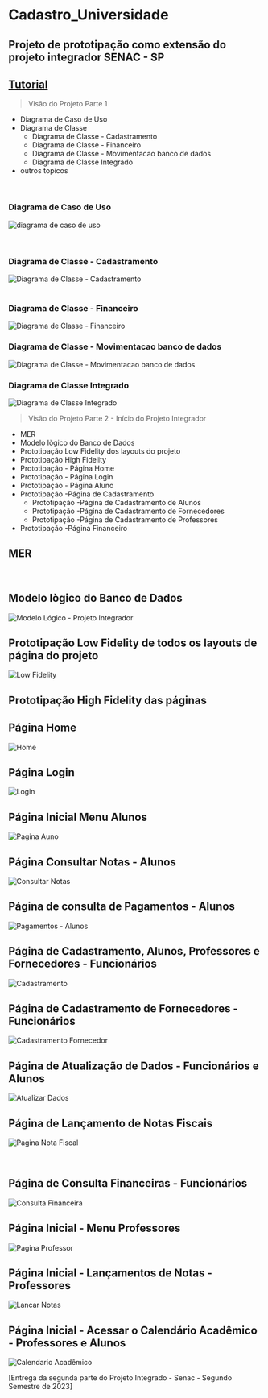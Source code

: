 # Cadastro_Universidade
## Projeto de prototipação como extensão do projeto integrador SENAC - SP
## <ins>[Tutorial](https://github.com/devxxx-dias/Cadastro_Universidade/blob/main/tutorial.md)</ins>
>Visão do Projeto Parte 1

- Diagrama de Caso de Uso
- Diagrama de Classe
  - Diagrama de Classe - Cadastramento
  - Diagrama de Classe - Financeiro
  - Diagrama de Classe - Movimentacao banco de dados
  - Diagrama de Classe Integrado
- outros topicos

&nbsp;
&nbsp;

### Diagrama de Caso de Uso
![diagrama de caso de uso](https://github.com/devxxx-dias/Cadastro_Universidade/assets/104696883/5b1a9696-1baf-4ea1-95ce-4148118e7f4f)

&nbsp;
&nbsp;

### Diagrama de Classe - Cadastramento
![Diagrama de Classe - Cadastramento](https://github.com/devxxx-dias/Cadastro_Universidade/assets/104696883/070dca46-bd43-4dd7-a10a-d628b28beddf)
&nbsp;  
&nbsp;

### Diagrama de Classe - Financeiro
![Diagrama de Classe - Financeiro](https://github.com/devxxx-dias/Cadastro_Universidade/assets/104696883/85a4cd76-da25-48a7-856a-bbe27fc0ee4b)
&nbsp;
&nbsp;

### Diagrama de Classe - Movimentacao banco de dados
![Diagrama de Classe - Movimentacao banco de dados](https://github.com/devxxx-dias/Cadastro_Universidade/assets/104696883/2cf87e2b-97b5-4058-b15d-cd3e77d7bd1e)
&nbsp;
&nbsp;

### Diagrama de Classe Integrado
![Diagrama de Classe Integrado](https://github.com/devxxx-dias/Cadastro_Universidade/assets/104696883/9c71b85f-fca9-4f75-a706-bd589754f4da)
&nbsp;
&nbsp;

>Visão do Projeto Parte 2 - Início do Projeto Integrador
&nbsp;
&nbsp;

- MER
- Modelo lògico do Banco de Dados
- Prototipação Low Fidelity dos layouts do projeto
- Prototipação High Fidelity
- Prototipação - Página Home
- Prototipação - Página Login
- Prototipação - Página Aluno
- Prototipação -Página de Cadastramento
  - Prototipação -Página de Cadastramento de Alunos
  - Prototipação -Página de Cadastramento de Fornecedores
  - Prototipação -Página de Cadastramento de Professores
- Prototipação -Página Financeiro
&nbsp;
&nbsp;

## MER

&nbsp;
&nbsp;

## Modelo lògico do Banco de Dados
![Modelo Lógico - Projeto Integrador](https://github.com/devxxx-dias/Cadastro_Universidade/assets/104696883/5c4159ff-8772-4427-97a6-61fba6f372af)
&nbsp;
&nbsp;

## Prototipação Low Fidelity de todos os layouts de página do projeto
![Low Fidelity](https://github.com/devxxx-dias/Cadastro_Universidade/assets/104696883/ac33253e-ccf7-488d-bcf8-f3b8a2f03273)
&nbsp;
&nbsp;

## Prototipação High Fidelity das páginas

## Página Home
![Home](https://github.com/devxxx-dias/Cadastro_Universidade/assets/104696883/0eb7e2d5-f43e-4206-b0f1-6d6062ea9bd7)
&nbsp;
&nbsp;

## Página Login
![Login](https://github.com/devxxx-dias/Cadastro_Universidade/assets/104696883/821f1334-73a9-47da-be7a-ee2b817af101)
&nbsp;
&nbsp;

## Página Inicial Menu Alunos
![Pagina Auno](https://github.com/devxxx-dias/Cadastro_Universidade/assets/104696883/e0b96ab3-1874-4b06-a0e1-a8dadd81d3c3)
&nbsp;
&nbsp;

## Página Consultar Notas - Alunos
![Consultar Notas](https://github.com/devxxx-dias/Cadastro_Universidade/assets/104696883/e69561d0-810f-4655-a523-4fd8ee6135ff)
&nbsp;
&nbsp;

## Página de consulta de Pagamentos - Alunos
![Pagamentos - Alunos](https://github.com/devxxx-dias/Cadastro_Universidade/assets/104696883/9b6a6d2b-7838-4776-9f04-b597cfbe177c)
&nbsp;
&nbsp;

## Página de Cadastramento, Alunos, Professores e Fornecedores - Funcionários
![Cadastramento](https://github.com/devxxx-dias/Cadastro_Universidade/assets/104696883/49030696-9ba3-4f7e-8653-0ec2b04d26b9)
&nbsp;
&nbsp;

## Página de Cadastramento de Fornecedores - Funcionários
![Cadastramento Fornecedor](https://github.com/devxxx-dias/Cadastro_Universidade/assets/104696883/5a4c5eb0-9188-4e49-aa9c-afeaa064fc72)
&nbsp;
&nbsp;

## Página de Atualização de Dados - Funcionários e Alunos
![Atualizar Dados](https://github.com/devxxx-dias/Cadastro_Universidade/assets/104696883/56d06435-669b-4c13-acea-b955bbff2f67)
&nbsp;
&nbsp;

## Página de Lançamento de Notas Fiscais
![Pagina Nota Fiscal](https://github.com/devxxx-dias/Cadastro_Universidade/assets/104696883/e4726e73-c7d4-4151-8aa4-101392f5aa01)

&nbsp;
&nbsp;

## Página de Consulta Financeiras - Funcionários
![Consulta Financeira](https://github.com/devxxx-dias/Cadastro_Universidade/assets/104696883/2e190759-631e-4304-a86d-6026e7b5f2d0)
&nbsp;
&nbsp;

## Página Inicial - Menu Professores
![Pagina Professor](https://github.com/devxxx-dias/Cadastro_Universidade/assets/104696883/552d62c5-affd-4693-b066-b1b334f5ff1d)
&nbsp;
&nbsp;

## Página Inicial - Lançamentos de Notas - Professores
![Lancar Notas](https://github.com/devxxx-dias/Cadastro_Universidade/assets/104696883/b90af853-9c37-419b-b211-1e89c8913024)
&nbsp;
&nbsp;

## Página Inicial - Acessar o Calendário Acadêmico - Professores e Alunos
![Calendario Acadêmico](https://github.com/devxxx-dias/Cadastro_Universidade/assets/104696883/5d499330-0b58-4020-a074-eb349b67f95f)
&nbsp;
&nbsp;

[Entrega da segunda parte do Projeto Integrado - Senac - Segundo Semestre de 2023]




